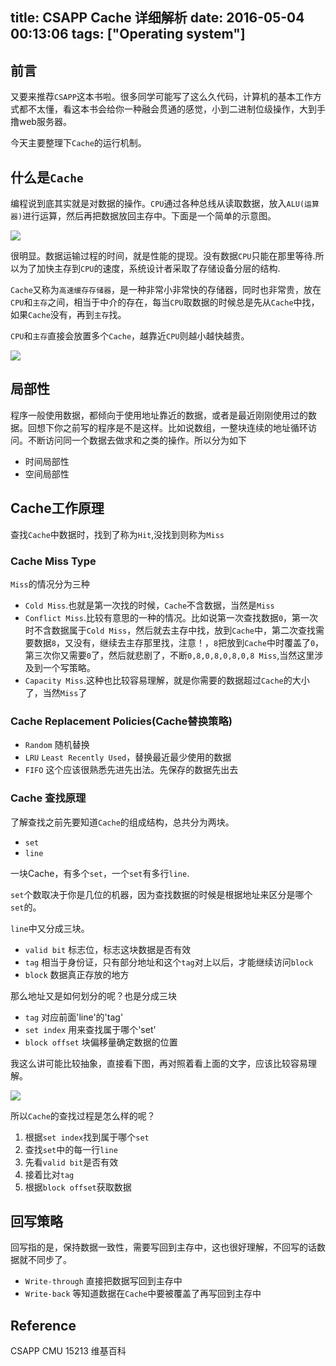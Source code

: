 title: CSAPP Cache 详细解析
date: 2016-05-04 00:13:06
tags: ["Operating system"]
---
## 前言

又要来推荐`CSAPP`这本书啦。很多同学可能写了这么久代码，计算机的基本工作方式都不太懂，看这本书会给你一种融会贯通的感觉，小到二进制位级操作，大到手撸web服务器。

今天主要整理下`Cache`的运行机制。

## 什么是`Cache`

编程说到底其实就是对数据的操作。`CPU`通过各种总线从读取数据，放入`ALU(运算器)`进行运算，然后再把数据放回主存中。下面是一个简单的示意图。

![](http://7xrsib.com1.z0.glb.clouddn.com/QQ%E6%88%AA%E5%9C%9620160503224541.jpg)

很明显。数据运输过程的时间，就是性能的提现。没有数据`CPU`只能在那里等待.所以为了加快主存到`CPU`的速度，系统设计者采取了存储设备分层的结构.

`Cache`又称为`高速缓存存储器`，是一种非常小非常快的存储器，同时也非常贵，放在`CPU`和`主存`之间，相当于中介的存在，每当`CPU`取数据的时候总是先从`Cache`中找，如果`Cache`没有，再到`主存`找。

`CPU`和`主存`直接会放置多个`Cache`，越靠近`CPU`则越小越快越贵。

![](http://7xrsib.com1.z0.glb.clouddn.com/QQ%E6%88%AA%E5%9C%9620160503230817.jpg)
<!--more-->
## 局部性

程序一般使用数据，都倾向于使用地址靠近的数据，或者是最近刚刚使用过的数据。回想下你之前写的程序是不是这样。比如说数组，一整块连续的地址循环访问。不断访问同一个数据去做求和之类的操作。所以分为如下

* 时间局部性
* 空间局部性

## Cache工作原理

查找`Cache`中数据时，找到了称为`Hit`,没找到则称为`Miss`

### Cache Miss Type

`Miss`的情况分为三种

*   `Cold Miss`.也就是第一次找的时候，`Cache`不含数据，当然是`Miss`
*   `Conflict Miss`.比较有意思的一种的情况。比如说第一次查找数据`0`，第一次时不含数据属于`Cold Miss`，然后就去主存中找，放到`Cache`中，第二次查找需要数据`8`，又没有，继续去主存那里找，注意！，`8`把放到`Cache`中时覆盖了`0`，第三次你又需要`0`了，然后就悲剧了，不断`0,8,0,8,0,8,0,8 Miss`,当然这里涉及到一个写策略。
*   `Capacity Miss`.这种也比较容易理解，就是你需要的数据超过`Cache`的大小了，当然`Miss`了

### Cache Replacement Policies(Cache替换策略)

*   `Random`  随机替换
*   `LRU`     `Least Recently Used`，替换最近最少使用的数据
*   `FIFO`    这个应该很熟悉先进先出法。先保存的数据先出去

### Cache 查找原理

了解查找之前先要知道`Cache`的组成结构，总共分为两块。

*   `set`
*   `line`

一块Cache，有多个`set`，一个`set`有多行`line`.

`set`个数取决于你是几位的机器，因为查找数据的时候是根据地址来区分是哪个`set`的。

`line`中又分成三块。

*   `valid bit`  标志位，标志这块数据是否有效
*   `tag`        相当于身份证，只有部分地址和这个`tag`对上以后，才能继续访问`block`
*   `block`      数据真正存放的地方

那么地址又是如何划分的呢？也是分成三块

* `tag`            对应前面'line'的'tag'
* `set index`      用来查找属于哪个'set'
* `block offset`   块偏移量确定数据的位置

我这么讲可能比较抽象，直接看下图，再对照着看上面的文字，应该比较容易理解。

![](http://7xrsib.com1.z0.glb.clouddn.com/QQ%E6%88%AA%E5%9C%9620160503235056.jpg)

所以`Cache`的查找过程是怎么样的呢？

1.  根据`set index`找到属于哪个`set`
2.  查找`set`中的每一行`line`
3.  先看`valid bit`是否有效
4.  接着比对`tag`
5.  根据`block offset`获取数据

## 回写策略

回写指的是，保持数据一致性，需要写回到主存中，这也很好理解，不回写的话数据就不同步了。

*   `Write-through` 直接把数据写回到主存中
*   `Write-back`    等知道数据在`Cache`中要被覆盖了再写回到主存中

## Reference

CSAPP
CMU 15213
维基百科
